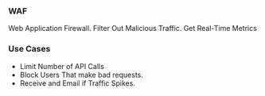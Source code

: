 ### WAF

 Web Application Firewall.
 Filter Out Malicious Traffic.
 Get Real-Time Metrics

### Use Cases

- Limit Number of API Calls
- Block Users That make bad requests.
- Receive and Email if Traffic Spikes.


 
